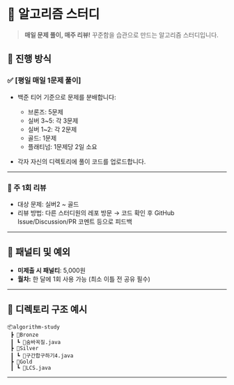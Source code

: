 # 🧠 알고리즘 스터디

> **매일 문제 풀이, 매주 리뷰!**
> 꾸준함을 습관으로 만드는 알고리즘 스터디입니다.

## 📅 진행 방식

### ✅ **\[평일 매일 1문제 풀이]**

* 백준 티어 기준으로 문제를 분배합니다:

  * 브론즈: 5문제
  * 실버 3\~5: 각 3문제
  * 실버 1\~2: 각 2문제
  * 골드: 1문제
  * 플래티넘: 1문제당 2일 소요

* 각자 자신의 디렉토리에 풀이 코드를 업로드합니다.

---

### 📝 주 1회 리뷰
* 대상 문제: 실버2 ~ 골드
* 리뷰 방법:
  다른 스터디원의 레포 방문 → 코드 확인 후 GitHub Issue/Discussion/PR 코멘트 등으로 피드백

---

## 💸 패널티 및 예외

* **미제출 시 패널티**: 5,000원
* **월차:** 한 달에 1회 사용 가능 (최소 이틀 전 공유 필수)

---

## 📁 디렉토리 구조 예시

```
📦algorithm-study
 ┣ 📂Bronze
 ┃ ┗ 📜숨바꼭질.java
 ┣ 📂Silver
 ┃ ┗ 📜구간합구하기4.java
 ┣ 📂Gold
 ┃ ┗ 📜LCS.java
```

---

